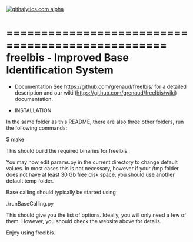 [![githalytics.com alpha](https://cruel-carlota.pagodabox.com/fcddc7cdcf13e0805f68e8d22bbc1a83 "githalytics.com")](http://githalytics.com/grenaud/freeIbis)

=================================================
  freeIbis - Improved Base Identification System
=================================================

* Documentation
See https://github.com/grenaud/freeIbis/ for a detailed description and our
wiki (https://github.com/grenaud/freeIbis/wiki) documentation.

* INSTALLATION

In the same folder as this README, there are also three other folders,
run the following commands:

$ make

This should build the required binaries for freeIbis.

You may now edit params.py in the current directory to change default values.
In most cases this is not necessary, however if your /tmp folder does not have
at least 30 Gb free disk space, you should use another default temp folder.

Base calling should typically be started using

./runBaseCalling.py

This should give you the list of options. Ideally, you will only need a few of them.
However, you should check the website above for details.

Enjoy using freeIbis.
